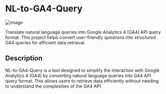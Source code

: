 # NL-to-GA4-Query

![image](https://github.com/user-attachments/assets/668e4245-f5fa-4536-b117-472babfe55f6)

Translate natural language queries into Google Analytics 4 (GA4) API query format. This project helps convert user-friendly questions into structured GA4 queries for efficient data retrieval.

## Description
NL-to-GA4-Query is a tool designed to simplify the interaction with Google Analytics 4 (GA4) by converting natural language queries into GA4 API query format. This allows users to retrieve data efficiently without needing to understand the complexities of the GA4 API.
